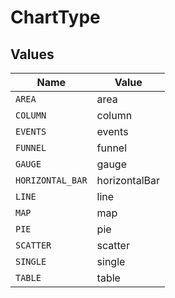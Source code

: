 # ChartType


## Values

| Name             | Value            |
| ---------------- | ---------------- |
| `AREA`           | area             |
| `COLUMN`         | column           |
| `EVENTS`         | events           |
| `FUNNEL`         | funnel           |
| `GAUGE`          | gauge            |
| `HORIZONTAL_BAR` | horizontalBar    |
| `LINE`           | line             |
| `MAP`            | map              |
| `PIE`            | pie              |
| `SCATTER`        | scatter          |
| `SINGLE`         | single           |
| `TABLE`          | table            |